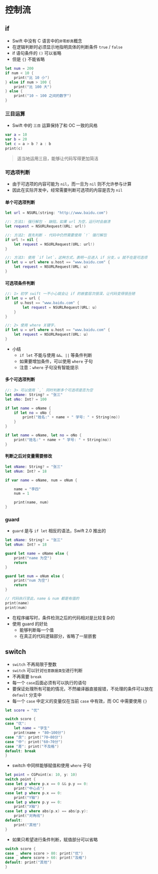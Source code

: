 # 控制流

## if

* Swift 中没有 C 语言中的`非零即真`概念
* 在逻辑判断时必须显示地指明具体的判断条件 `true` / `false`
* if 语句条件的 `()` 可以省略
* 但是 `{}` 不能省略

```swift
let num = 200
if num < 10 {
    print("比 10 小")
} else if num > 100 {
    print("比 100 大")
} else {
    print("10 ~ 100 之间的数字")
}
```

### 三目运算

* Swift 中的 `三目` 运算保持了和 OC 一致的风格

```swift
var a = 10
var b = 20
let c = a > b ? a : b
print(c)
```

> 适当地运用三目，能够让代码写得更加简洁

### 可选项判断

* 由于可选项的内容可能为 `nil`，而一旦为 `nil` 则不允许参与计算
* 因此在实际开发中，经常需要判断可选项的内容是否为 `nil`

#### 单个可选项判断

```swift
let url = NSURL(string: "http://www.baidu.com")

//: 方法1: 强行解包 - 缺陷，如果 url 为空，运行时会崩溃
let request = NSURLRequest(URL: url!)

//: 方法2: 首先判断 - 代码中仍然需要使用 `!` 强行解包
if url != nil {
    let request = NSURLRequest(URL: url!)
}

//: 方法3: 使用 `if let`，这种方式，表明一旦进入 if 分支，u 就不在是可选项
if let u = url where u.host == "www.baidu.com" {
    let request = NSURLRequest(URL: u)
}
```

#### 可选项条件判断

```swift
//: 1> 初学 swift 一不小心就会让 if 的嵌套层次很深，让代码变得很丑陋
if let u = url {
    if u.host == "www.baidu.com" {
        let request = NSURLRequest(URL: u)
    }
}

//: 2> 使用 where 关键字，
if let u = url where u.host == "www.baidu.com" {
    let request = NSURLRequest(URL: u)
}
```

* 小结
  * `if let` 不能与使用 `&&`、`||` 等条件判断
  * 如果要增加条件，可以使用 `where` 子句
  * 注意：`where` 子句没有智能提示

#### 多个可选项判断

```swift
//: 3> 可以使用 `,` 同时判断多个可选项是否为空
let oName: String? = "张三"
let oNo: Int? = 100

if let name = oName {
    if let no = oNo {
        print("姓名:" + name + " 学号: " + String(no))
    }
}

if let name = oName, let no = oNo {
    print("姓名:" + name + " 学号: " + String(no))
}
```

#### 判断之后对变量需要修改

```swift
let oName: String? = "张三"
let oNum: Int? = 18

if var name = oName, num = oNum {

    name = "李四"
    num = 1

    print(name, num)
}
```

### guard

* `guard` 是与 `if let` 相反的语法，Swift 2.0 推出的

```swift
let oName: String? = "张三"
let oNum: Int? = 18

guard let name = oName else {
    print("name 为空")
    return
}

guard let num = oNum else {
    print("num 为空")
    return
}

// 代码执行至此，name & num 都是有值的
print(name)
print(num)
```

* 在程序编写时，条件检测之后的代码相对是比较复杂的
* 使用 guard 的好处
  * 能够判断每一个值
  * 在真正的代码逻辑部分，省略了一层嵌套

## switch

* `switch` 不再局限于整数
* `switch` 可以针对`任意数据类型`进行判断
* 不再需要 `break`
* 每一个 `case`后面必须有可以执行的语句
* 要保证处理所有可能的情况，不然编译器直接报错，不处理的条件可以放在 `default` 分支中
* 每一个 `case` 中定义的变量仅在当前 `case` 中有效，而 OC 中需要使用 `{}`

```swift
let score = "优"

switch score {
case "优":
    let name = "学生"
    print(name + "80~100分")
case "良": print("70~80分")
case "中": print("60~70分")
case "差": print("不及格")
default: break
}
```

* switch 中同样能够赋值和使用 `where` 子句

```swift
let point = CGPoint(x: 10, y: 10)
switch point {
case let p where p.x == 0 && p.y == 0:
    print("中心点")
case let p where p.x == 0:
    print("Y轴")
case let p where p.y == 0:
    print("X轴")
case let p where abs(p.x) == abs(p.y):
    print("对角线")
default:
    print("其他")
}
```

* 如果只希望进行条件判断，赋值部分可以省略

```swift
switch score {
case _ where score > 80: print("优")
case _ where score > 60: print("及格")
default: print("其他")
}
```



